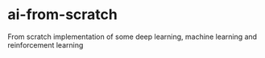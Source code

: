 # ai-from-scratch
From scratch implementation of some deep learning, machine learning and reinforcement learning
